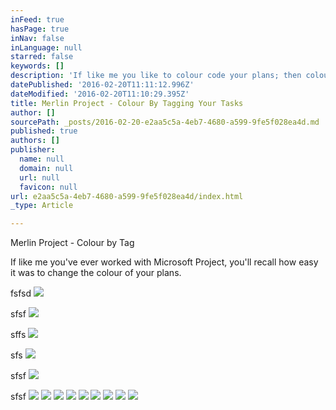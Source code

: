 ```yaml
---
inFeed: true
hasPage: true
inNav: false
inLanguage: null
starred: false
keywords: []
description: 'If like me you like to colour code your plans; then colouring them by tags is a good way to go. '
datePublished: '2016-02-20T11:11:12.996Z'
dateModified: '2016-02-20T11:10:29.395Z'
title: Merlin Project - Colour By Tagging Your Tasks
author: []
sourcePath: _posts/2016-02-20-e2aa5c5a-4eb7-4680-a599-9fe5f028ea4d.md
published: true
authors: []
publisher:
  name: null
  domain: null
  url: null
  favicon: null
url: e2aa5c5a-4eb7-4680-a599-9fe5f028ea4d/index.html
_type: Article

---
```

Merlin Project - Colour by Tag

If like me you've ever worked with Microsoft Project, you'll recall how easy it was to change the colour of your plans. 

fsfsd
![](https://the-grid-user-content.s3-us-west-2.amazonaws.com/b79766f2-f006-46e5-bfc2-6cfbab0ac788.png)

sfsf
![](https://the-grid-user-content.s3-us-west-2.amazonaws.com/0fd9aaca-b414-43b7-9ede-b87d26b8e948.png)

sffs
![](https://the-grid-user-content.s3-us-west-2.amazonaws.com/ac24f222-09a4-4e73-8b79-3a01cfb5f0ce.png)

sfs
![](https://the-grid-user-content.s3-us-west-2.amazonaws.com/d4b5ca5b-c257-4e5d-b44e-9ad1c8f95769.png)

sfsf
![](https://the-grid-user-content.s3-us-west-2.amazonaws.com/bcba54d0-57dd-4a2b-b005-5cbc4e663605.png)

sfsf
![](https://the-grid-user-content.s3-us-west-2.amazonaws.com/2ed28a06-07f9-42ad-8cff-2c7ddf0bab61.png)
![](https://the-grid-user-content.s3-us-west-2.amazonaws.com/1e4b1b7b-b3dd-437e-a1b4-3aa8191ec734.png)
![](https://the-grid-user-content.s3-us-west-2.amazonaws.com/def7303a-201f-4dd8-b07e-f8d07759c93d.png)
![](https://the-grid-user-content.s3-us-west-2.amazonaws.com/a2f1b7f4-536e-4d2d-acc8-57d3f007df40.png)
![](https://the-grid-user-content.s3-us-west-2.amazonaws.com/6998dc15-25b7-475a-8e47-06e39816dde9.png)
![](https://the-grid-user-content.s3-us-west-2.amazonaws.com/0396d368-2fed-4f2c-a53b-3519faf9d958.png)
![](https://the-grid-user-content.s3-us-west-2.amazonaws.com/48b04ce9-feb5-43fb-887b-e3cc01488e64.png)
![](https://the-grid-user-content.s3-us-west-2.amazonaws.com/082e7298-4e8a-4b73-9f77-87ea443cb5cd.png)
![](https://the-grid-user-content.s3-us-west-2.amazonaws.com/3085ef45-1de2-4480-835a-322d87879bec.png)